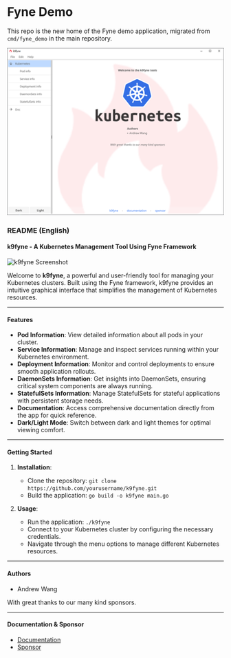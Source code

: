# Fyne Demo

This repo is the new home of the Fyne demo application, migrated from `cmd/fyne_demo` in the main repository.


![img.png](resources/k9fyne.png)

### README (English)

#### k9fyne - A Kubernetes Management Tool Using Fyne Framework

![k9fyne Screenshot](attachment://screenshot.png)

Welcome to **k9fyne**, a powerful and user-friendly tool for managing your Kubernetes clusters. Built using the Fyne framework, k9fyne provides an intuitive graphical interface that simplifies the management of Kubernetes resources.

---

#### Features

- **Pod Information**: View detailed information about all pods in your cluster.
- **Service Information**: Manage and inspect services running within your Kubernetes environment.
- **Deployment Information**: Monitor and control deployments to ensure smooth application rollouts.
- **DaemonSets Information**: Get insights into DaemonSets, ensuring critical system components are always running.
- **StatefulSets Information**: Manage StatefulSets for stateful applications with persistent storage needs.
- **Documentation**: Access comprehensive documentation directly from the app for quick reference.
- **Dark/Light Mode**: Switch between dark and light themes for optimal viewing comfort.

---

#### Getting Started

1. **Installation**:
    - Clone the repository: `git clone https://github.com/yourusername/k9fyne.git`
    - Build the application: `go build -o k9fyne main.go`

2. **Usage**:
    - Run the application: `./k9fyne`
    - Connect to your Kubernetes cluster by configuring the necessary credentials.
    - Navigate through the menu options to manage different Kubernetes resources.

---

#### Authors

- Andrew Wang

With great thanks to our many kind sponsors.

---

#### Documentation & Sponsor

- [Documentation](#)
- [Sponsor](#)
